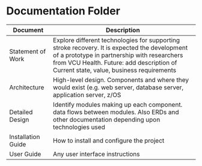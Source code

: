 # Documentation Folder
| Document | Description |
|---|---|
| Statement of Work| Explore different technologies for supporting stroke recovery. It is expected the development of a prototype in partnership with researchers from VCU Health. Future: add description of Current state, value, business requirements |
| Architecture | High-level design.  Components and where they would exist (e.g. web server, database server, application server, z/OS |
| Detailed Design | Identify modules making up each component.  data flows between modules.  Also ERDs and other documentation depending upon technologies used |
| Installation Guide| How to install and configure the project |
| User Guide | Any user interface instructions |
